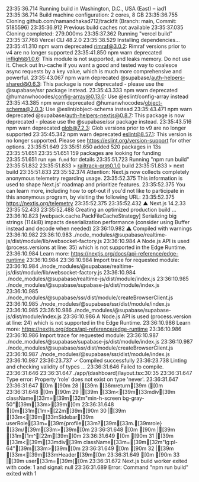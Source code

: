 23:35:36.714 Running build in Washington, D.C., USA (East) – iad1
23:35:36.714 Build machine configuration: 2 cores, 8 GB
23:35:36.755 Cloning github.com/namandhakad712/trackfit (Branch: main, Commit: 5185596)
23:35:36.912 Previous build caches not available
23:35:37.035 Cloning completed: 279.000ms
23:35:37.362 Running "vercel build"
23:35:37.768 Vercel CLI 48.2.0
23:35:38.529 Installing dependencies...
23:35:41.310 npm warn deprecated rimraf@3.0.2: Rimraf versions prior to v4 are no longer supported
23:35:41.850 npm warn deprecated inflight@1.0.6: This module is not supported, and leaks memory. Do not use it. Check out lru-cache if you want a good and tested way to coalesce async requests by a key value, which is much more comprehensive and powerful.
23:35:43.067 npm warn deprecated @supabase/auth-helpers-shared@0.6.3: This package is now deprecated - please use the @supabase/ssr package instead.
23:35:43.333 npm warn deprecated @humanwhocodes/config-array@0.13.0: Use @eslint/config-array instead
23:35:43.385 npm warn deprecated @humanwhocodes/object-schema@2.0.3: Use @eslint/object-schema instead
23:35:43.471 npm warn deprecated @supabase/auth-helpers-nextjs@0.8.7: This package is now deprecated - please use the @supabase/ssr package instead.
23:35:43.516 npm warn deprecated glob@7.2.3: Glob versions prior to v9 are no longer supported
23:35:45.342 npm warn deprecated eslint@8.57.1: This version is no longer supported. Please see https://eslint.org/version-support for other options.
23:35:51.649 
23:35:51.650 added 520 packages in 13s
23:35:51.651 
23:35:51.651 159 packages are looking for funding
23:35:51.651   run `npm fund` for details
23:35:51.723 Running "npm run build"
23:35:51.832 
23:35:51.833 > railtrack-qr@0.1.0 build
23:35:51.833 > next build
23:35:51.833 
23:35:52.374 Attention: Next.js now collects completely anonymous telemetry regarding usage.
23:35:52.375 This information is used to shape Next.js' roadmap and prioritize features.
23:35:52.375 You can learn more, including how to opt-out if you'd not like to participate in this anonymous program, by visiting the following URL:
23:35:52.375 https://nextjs.org/telemetry
23:35:52.375 
23:35:52.432   ▲ Next.js 14.2.33
23:35:52.433 
23:35:52.488    Creating an optimized production build ...
23:36:10.823 <w> [webpack.cache.PackFileCacheStrategy] Serializing big strings (114kiB) impacts deserialization performance (consider using Buffer instead and decode when needed)
23:36:10.982  ⚠ Compiled with warnings
23:36:10.982 
23:36:10.983 ./node_modules/@supabase/realtime-js/dist/module/lib/websocket-factory.js
23:36:10.984 A Node.js API is used (process.versions at line: 35) which is not supported in the Edge Runtime.
23:36:10.984 Learn more: https://nextjs.org/docs/api-reference/edge-runtime
23:36:10.984 
23:36:10.984 Import trace for requested module:
23:36:10.984 ./node_modules/@supabase/realtime-js/dist/module/lib/websocket-factory.js
23:36:10.984 ./node_modules/@supabase/realtime-js/dist/module/index.js
23:36:10.985 ./node_modules/@supabase/supabase-js/dist/module/index.js
23:36:10.985 ./node_modules/@supabase/ssr/dist/module/createBrowserClient.js
23:36:10.985 ./node_modules/@supabase/ssr/dist/module/index.js
23:36:10.985 
23:36:10.986 ./node_modules/@supabase/supabase-js/dist/module/index.js
23:36:10.986 A Node.js API is used (process.version at line: 24) which is not supported in the Edge Runtime.
23:36:10.986 Learn more: https://nextjs.org/docs/api-reference/edge-runtime
23:36:10.986 
23:36:10.986 Import trace for requested module:
23:36:10.987 ./node_modules/@supabase/supabase-js/dist/module/index.js
23:36:10.987 ./node_modules/@supabase/ssr/dist/module/createBrowserClient.js
23:36:10.987 ./node_modules/@supabase/ssr/dist/module/index.js
23:36:10.987 
23:36:23.737  ✓ Compiled successfully
23:36:23.738    Linting and checking validity of types ...
23:36:31.646 Failed to compile.
23:36:31.646 
23:36:31.647 ./app/(dashboard)/layout.tsx:30:35
23:36:31.647 Type error: Property 'role' does not exist on type 'never'.
23:36:31.647 
23:36:31.647 [0m [90m 28 |[39m   [36mreturn[39m ([0m
23:36:31.648 [0m [90m 29 |[39m     [33m<[39m[33mdiv[39m className[33m=[39m[32m"min-h-screen bg-gray-50"[39m[33m>[39m[0m
23:36:31.648 [0m[31m[1m>[22m[39m[90m 30 |[39m       [33m<[39m[33mSidebar[39m userRole[33m=[39m{profile[33m?[39m[33m.[39mrole} [33m/[39m[33m>[39m[0m
23:36:31.648 [0m [90m    |[39m                                   [31m[1m^[22m[39m[0m
23:36:31.649 [0m [90m 31 |[39m       [33m<[39m[33mdiv[39m className[33m=[39m[32m"lg:pl-64"[39m[33m>[39m[0m
23:36:31.649 [0m [90m 32 |[39m         [33m<[39m[33mHeader[39m[0m
23:36:31.649 [0m [90m 33 |[39m           user[33m=[39m{[0m
23:36:31.672 Next.js build worker exited with code: 1 and signal: null
23:36:31.689 Error: Command "npm run build" exited with 1